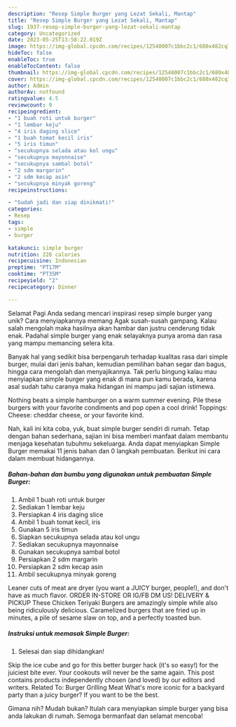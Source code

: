 ```yaml
---
description: "Resep Simple Burger yang Lezat Sekali, Mantap"
title: "Resep Simple Burger yang Lezat Sekali, Mantap"
slug: 1937-resep-simple-burger-yang-lezat-sekali-mantap
category: Uncategorized
date: 2023-05-25T13:58:22.019Z
image: https://img-global.cpcdn.com/recipes/12548007c1bbc2c1/680x482cq70/simple-burger-foto-resep-utama.jpg
hideToc: false
enableToc: true
enableTocContent: false
thumbnail: https://img-global.cpcdn.com/recipes/12548007c1bbc2c1/680x482cq70/simple-burger-foto-resep-utama.jpg
cover: https://img-global.cpcdn.com/recipes/12548007c1bbc2c1/680x482cq70/simple-burger-foto-resep-utama.jpg
author: Admin
authorAv: notfound
ratingvalue: 4.5
reviewcount: 9
recipeingredient:
- "1 buah roti untuk burger"
- "1 lembar keju"
- "4 iris daging slice"
- "1 buah tomat kecil iris"
- "5 iris timun"
- "secukupnya selada atau kol ungu"
- "secukupnya mayonnaise"
- "secukupnya sambal botol"
- "2 sdm margarin"
- "2 sdm kecap asin"
- "secukupnya minyak goreng"
recipeinstructions:

- "Sudah jadi dan siap dinikmati!"
categories:
- Resep
tags:
- simple
- burger

katakunci: simple burger 
nutrition: 228 calories
recipecuisine: Indonesian
preptime: "PT17M"
cooktime: "PT35M"
recipeyield: "2"
recipecategory: Dinner

---
```



Selamat Pagi Anda sedang mencari inspirasi resep simple burger yang unik? Cara menyiapkannya memang Agak susah-susah gampang. Kalau salah mengolah maka hasilnya akan hambar dan justru cenderung tidak enak. Padahal simple burger yang enak selayaknya punya aroma dan rasa yang mampu memancing selera kita.


Banyak hal yang sedikit bisa berpengaruh terhadap kualitas rasa dari simple burger, mulai dari jenis bahan, kemudian pemilihan bahan segar dan bagus, hingga cara mengolah dan menyajikannya. Tak perlu bingung kalau mau menyiapkan simple burger yang enak di mana pun kamu berada, karena asal sudah tahu caranya maka hidangan ini mampu jadi sajian istimewa.

Nothing beats a simple hamburger on a warm summer evening. Pile these burgers with your favorite condiments and pop open a cool drink! Toppings: Cheese: cheddar cheese, or your favorite kind.


Nah, kali ini kita coba, yuk, buat simple burger sendiri di rumah. Tetap dengan bahan sederhana, sajian ini bisa memberi manfaat dalam membantu menjaga kesehatan tubuhmu sekeluarga. Anda dapat menyiapkan Simple Burger memakai 11 jenis bahan dan 0 langkah pembuatan. Berikut ini cara dalam membuat hidangannya.

<!--inarticleads1-->

##### Bahan-bahan dan bumbu yang digunakan untuk pembuatan Simple Burger:

1. Ambil 1 buah roti untuk burger
1. Sediakan 1 lembar keju
1. Persiapkan 4 iris daging slice
1. Ambil 1 buah tomat kecil, iris
1. Gunakan 5 iris timun
1. Siapkan secukupnya selada atau kol ungu
1. Sediakan secukupnya mayonnaise
1. Gunakan secukupnya sambal botol
1. Persiapkan 2 sdm margarin
1. Persiapkan 2 sdm kecap asin
1. Ambil secukupnya minyak goreng


Leaner cuts of meat are dryer (you want a JUICY burger, people!), and don&#39;t have as much flavor. ORDER IN-STORE OR IG/FB DM US! DELIVERY &amp; PICKUP These Chicken Teriyaki Burgers are amazingly simple while also being ridiculously delicious. Caramelized burgers that are fried up in minutes, a pile of sesame slaw on top, and a perfectly toasted bun. 

<!--inarticleads2-->

##### Instruksi untuk memasak Simple Burger:


1. Selesai dan siap dihidangkan!

Skip the ice cube and go for this better burger hack (it&#39;s so easy!) for the juiciest bite ever. Your cookouts will never be the same again. This post contains products independently chosen (and loved) by our editors and writers. Related To: Burger Grilling Meat What&#39;s more iconic for a backyard party than a juicy burger? If you want to be the best. 

Gimana nih? Mudah bukan? Itulah cara menyiapkan simple burger yang bisa anda lakukan di rumah. Semoga bermanfaat dan selamat mencoba!
